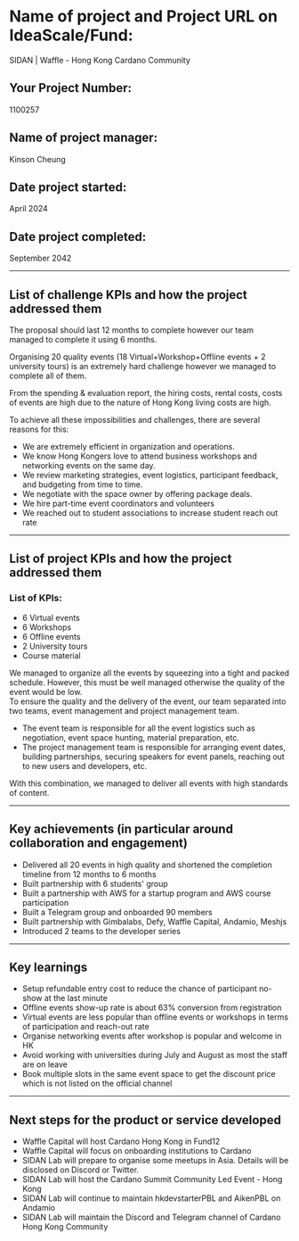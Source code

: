 # Name of project and Project URL on IdeaScale/Fund:  
SIDAN | Waffle - Hong Kong Cardano Community

## Your Project Number:  
1100257

## Name of project manager:  
Kinson Cheung

## Date project started:  
April 2024

## Date project completed:  
September 2042

---

## List of challenge KPIs and how the project addressed them  

The proposal should last 12 months to complete however our team managed to complete it using 6 months.  

Organising 20 quality events (18 Virtual+Workshop+Offline events + 2 university tours) is an extremely hard challenge however we managed to complete all of them.  

From the spending & evaluation report, the hiring costs, rental costs, costs of events are high due to the nature of Hong Kong living costs are high.  

To achieve all these impossibilities and challenges, there are several reasons for this:  
- We are extremely efficient in organization and operations.  
- We know Hong Kongers love to attend business workshops and networking events on the same day.  
- We review marketing strategies, event logistics, participant feedback, and budgeting from time to time.  
- We negotiate with the space owner by offering package deals.  
- We hire part-time event coordinators and volunteers  
- We reached out to student associations to increase student reach out rate

---

## List of project KPIs and how the project addressed them  

### List of KPIs:  
- 6 Virtual events  
- 6 Workshops  
- 6 Offline events  
- 2 University tours  
- Course material  

We managed to organize all the events by squeezing into a tight and packed schedule. However, this must be well managed otherwise the quality of the event would be low.  
To ensure the quality and the delivery of the event, our team separated into two teams, event management and project management team.  
- The event team is responsible for all the event logistics such as negotiation, event space hunting, material preparation, etc.  
- The project management team is responsible for arranging event dates, building partnerships, securing speakers for event panels, reaching out to new users and developers, etc.  

With this combination, we managed to deliver all events with high standards of content.

---

## Key achievements (in particular around collaboration and engagement)  

- Delivered all 20 events in high quality and shortened the completion timeline from 12 months to 6 months  
- Built partnership with 6 students' group  
- Built a partnership with AWS for a startup program and AWS course participation  
- Built a Telegram group and onboarded 90 members  
- Built partnership with Gimbalabs, Defy, Waffle Capital, Andamio, Meshjs  
- Introduced 2 teams to the developer series  

---

## Key learnings  

- Setup refundable entry cost to reduce the chance of participant no-show at the last minute  
- Offline events show-up rate is about 63% conversion from registration  
- Virtual events are less popular than offline events or workshops in terms of participation and reach-out rate  
- Organise networking events after workshop is popular and welcome in HK  
- Avoid working with universities during July and August as most the staff are on leave  
- Book multiple slots in the same event space to get the discount price which is not listed on the official channel

---

## Next steps for the product or service developed  

- Waffle Capital will host Cardano Hong Kong in Fund12  
- Waffle Capital will focus on onboarding institutions to Cardano  
- SIDAN Lab will prepare to organise some meetups in Asia. Details will be disclosed on Discord or Twitter.  
- SIDAN Lab will host the Cardano Summit Community Led Event - Hong Kong  
- SIDAN Lab will continue to maintain hkdevstarterPBL and AikenPBL on Andamio  
- SIDAN Lab will maintain the Discord and Telegram channel of Cardano Hong Kong Community
